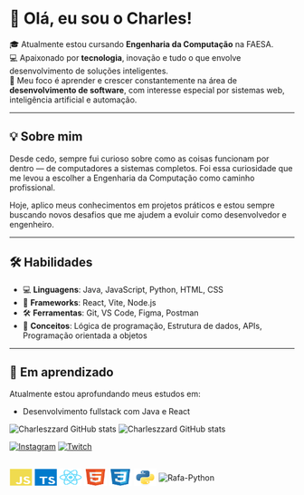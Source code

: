 # 👋 Olá, eu sou o Charles!

🎓 Atualmente estou cursando **Engenharia da Computação** na FAESA.  
💻 Apaixonado por **tecnologia**, inovação e tudo o que envolve desenvolvimento de soluções inteligentes.  
🚀 Meu foco é aprender e crescer constantemente na área de **desenvolvimento de software**, com interesse especial por sistemas web, inteligência artificial e automação.

---

## 💡 Sobre mim

Desde cedo, sempre fui curioso sobre como as coisas funcionam por dentro — de computadores a sistemas completos. Foi essa curiosidade que me levou a escolher a Engenharia da Computação como caminho profissional.

Hoje, aplico meus conhecimentos em projetos práticos e estou sempre buscando novos desafios que me ajudem a evoluir como desenvolvedor e engenheiro.

---

## 🛠️ Habilidades

- 💻 **Linguagens**: Java, JavaScript, Python, HTML, CSS  
- 🧩 **Frameworks**: React, Vite, Node.js  
- 🛠️ **Ferramentas**: Git, VS Code, Figma, Postman  
- 🔧 **Conceitos**: Lógica de programação, Estrutura de dados, APIs, Programação orientada a objetos  

---

## 📘 Em aprendizado

Atualmente estou aprofundando meus estudos em:

- Desenvolvimento fullstack com Java e React  

![Charleszzard GitHub stats](https://github-readme-stats.vercel.app/api?username=charleszzard&showicons=true&theme=radical)
![Charleszzard GitHub stats](https://github-readme-stats.vercel.app/api/top-langs/?username=charleszzard&theme=blue-green)

[![Instagram](https://img.shields.io/badge/Instagram-E4405F?style=for-the-badge&logo=instagram&logoColor=white)](https://www.instagram.com/charlless_jr/)
[![Twitch](https://img.shields.io/badge/Twitch-9146FF?style=for-the-badge&logo=twitch&logoColor=white)](https://www.twitch.tv/charleszzard)
<div style="display: inline_block"><br>
  <img align="center" alt="Rafa-Js" height="30" width="40" src="https://raw.githubusercontent.com/devicons/devicon/master/icons/javascript/javascript-plain.svg">
  <img align="center" alt="Rafa-Ts" height="30" width="40" src="https://raw.githubusercontent.com/devicons/devicon/master/icons/typescript/typescript-plain.svg">
  <img align="center" alt="Rafa-React" height="30" width="40" src="https://raw.githubusercontent.com/devicons/devicon/master/icons/react/react-original.svg">
  <img align="center" alt="Rafa-HTML" height="30" width="40" src="https://raw.githubusercontent.com/devicons/devicon/master/icons/html5/html5-original.svg">
  <img align="center" alt="Rafa-CSS" height="30" width="40" src="https://raw.githubusercontent.com/devicons/devicon/master/icons/css3/css3-original.svg">
  <img align="center" alt="Rafa-Python" height="30" width="40" src="https://raw.githubusercontent.com/devicons/devicon/master/icons/python/python-original.svg">
    <img align="center" alt="Rafa-Python" height="30" width="40" src="https://cdn.jsdelivr.net/gh/devicons/devicon@latest/icons/java/java-original.svg">
</div>




